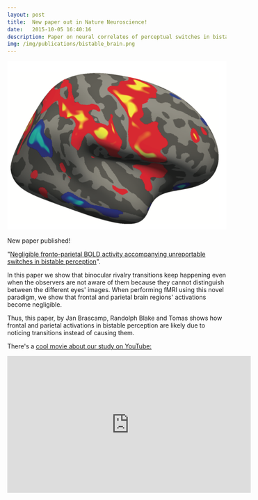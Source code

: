 ```yaml
---
layout: post
title:  New paper out in Nature Neuroscience!
date:   2015-10-05 16:40:16
description: Paper on neural correlates of perceptual switches in bistable perception published!
img: /img/publications/bistable_brain.png
---
```


<img class="col one right" src="/img/publications/bistable_brain.png">

New paper published!

"<a href="http://www.nature.com/neuro/journal/vaop/ncurrent/full/nn.4130.html" target="_blank" alt="Negligible fronto-parietal BOLD activity accompanying unreportable switches in bistable perception" >Negligible fronto-parietal BOLD activity accompanying unreportable switches in bistable perception</a>". 

In this paper we show that binocular rivalry transitions keep happening even when the observers are not aware of them because they cannot distinguish between the different eyes' images. When performing fMRI using this novel paradigm, we show that frontal and parietal brain regions' activations become negligible.

Thus, this paper, by Jan Brascamp, Randolph Blake and Tomas shows how frontal and parietal activations in bistable perception are likely due to noticing transitions instead of causing them. 

There's a <a href="https://www.youtube.com/watch?v=WYqZnGtwZgI">cool movie about our study on YouTube:</a>
<br />

<!-- <div align = "center"> -->
<iframe width="560" height="315" src="https://www.youtube.com/embed/WYqZnGtwZgI" frameborder="0" allowfullscreen></iframe>
<!-- </div> -->